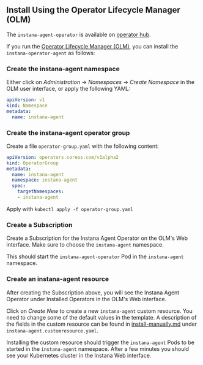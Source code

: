 Install Using the Operator Lifecycle Manager (OLM)
--------------------------------------------------

The `instana-agent-operator` is available on [operator hub](https://operatorhub.io).

If you run the [Operator Lifecycle Manager (OLM)](https://github.com/operator-framework/operator-lifecycle-manager), you can install the `instana-operator-agent` as follows:

### Create the instana-agent namespace

Either click on _Administration_ -> _Namespaces_ -> _Create Namespace_ in the OLM user interface, or apply the following YAML:

```yaml
apiVersion: v1
kind: Namespace
metadata:
  name: instana-agent
```

### Create the instana-agent operator group

Create a file `operator-group.yaml` with the following content:

```yaml
apiVersion: operators.coreos.com/v1alpha2
kind: OperatorGroup
metadata:
  name: instana-agent
  namespace: instana-agent
  spec:
    targetNamespaces:
    - instana-agent
```

Apply with `kubectl apply -f operator-group.yaml`

### Create a Subscription

Create a Subscription for the Instana Agent Operator on the OLM's Web interface. Make sure to choose the `instana-agent` namespace.

This should start the `instana-agent-operator` Pod in the `instana-agent` namespace.

### Create an instana-agent resource

After creating the Subscription above, you will see the Instana Agent Operator under Installed Operators in the OLM's Web interface.

Click on _Create New_ to create a new `instana-agent` custom resource. You need to change some of the default values in the template. A description of the fields in the custom resource can be found in [install-manually.md](install-manually.md) under `instana-agent.customresource.yaml`.

Installing the custom resource should trigger the `instana-agent` Pods to be started in the `instana-agent` namespace. After a few minutes you should see your Kubernetes cluster in the Instana Web interface.
